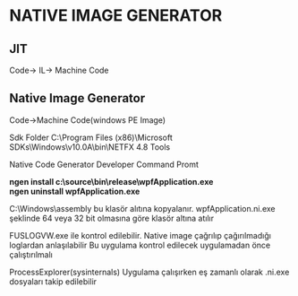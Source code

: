 # NATIVE IMAGE GENERATOR

## JIT
Code-> IL-> Machine Code

## Native Image Generator
Code->Machine Code(windows PE Image)

Sdk Folder
C:\Program Files (x86)\Microsoft SDKs\Windows\v10.0A\bin\NETFX 4.8 Tools

Native Code Generator
Developer Command Promt

**ngen install c:\source\bin\release\wpfApplication.exe**  
**ngen uninstall wpfApplication.exe**  

C:\Windows\assembly bu klasör alıtına kopyalanır. wpfApplication.ni.exe şeklinde 64 veya 32 bit olmasına
göre klasör altına atılır

FUSLOGVW.exe ile kontrol edilebilir. Native image çağrılıp çağırılmadığı loglardan anlaşılabilir
Bu uygulama kontrol edilecek uygulamadan önce çalıştırılmalı

ProcessExplorer(sysinternals)
Uygulama çalışırken eş zamanlı olarak .ni.exe dosyaları takip edilebilir


